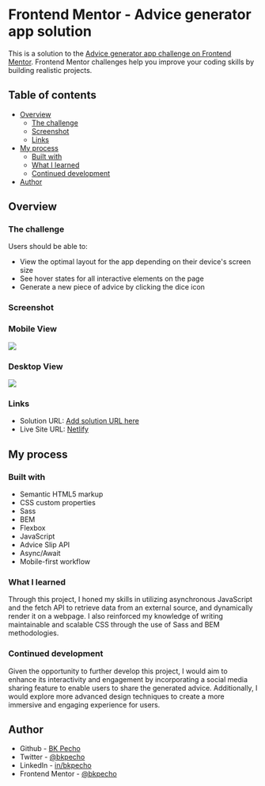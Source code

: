 # Frontend Mentor - Advice generator app solution

This is a solution to the [Advice generator app challenge on Frontend Mentor](https://www.frontendmentor.io/challenges/advice-generator-app-QdUG-13db). Frontend Mentor challenges help you improve your coding skills by building realistic projects.

## Table of contents

- [Overview](#overview)
  - [The challenge](#the-challenge)
  - [Screenshot](#screenshot)
  - [Links](#links)
- [My process](#my-process)
  - [Built with](#built-with)
  - [What I learned](#what-i-learned)
  - [Continued development](#continued-development)
- [Author](#author)

## Overview

### The challenge

Users should be able to:

- View the optimal layout for the app depending on their device's screen size
- See hover states for all interactive elements on the page
- Generate a new piece of advice by clicking the dice icon

### Screenshot

### Mobile View

![](/src/images/mobile-view.png)

### Desktop View

![](/src/images/desktop-view.png)

### Links

- Solution URL: [Add solution URL here](https://your-solution-url.com)
- Live Site URL: [Netlify](https://bk-advice-generator.netlify.app/)

## My process

### Built with

- Semantic HTML5 markup
- CSS custom properties
- Sass
- BEM
- Flexbox
- JavaScript
- Advice Slip API
- Async/Await
- Mobile-first workflow

### What I learned

Through this project, I honed my skills in utilizing asynchronous JavaScript and the fetch API to retrieve data from an external source, and dynamically render it on a webpage. I also reinforced my knowledge of writing maintainable and scalable CSS through the use of Sass and BEM methodologies.

### Continued development

Given the opportunity to further develop this project, I would aim to enhance its interactivity and engagement by incorporating a social media sharing feature to enable users to share the generated advice. Additionally, I would explore more advanced design techniques to create a more immersive and engaging experience for users.

## Author

- Github - [BK Pecho](https://www.github.com/bkpecho)
- Twitter - [@bkpecho](https://www.twitter.com/bkpecho)
- LinkedIn - [in/bkpecho](https://www.linkedin.com/in/bkpecho/)
- Frontend Mentor - [@bkpecho](https://www.frontendmentor.io/profile/bkpecho)
